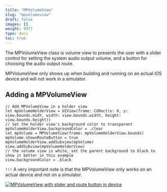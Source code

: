 ```yaml
---
title: "MPVolumeView"
slug: "mpvolumeview"
draft: false
images: []
weight: 9977
type: docs
toc: true
---
```


The MPVolumeView class is volume view to presents the user with a slider control for setting the system audio output volume, and a button for choosing the audio output route.

MPVolumeView only shows up when building and running on an actual iOS device and will not work in a simulator.

## Adding a MPVolumeView
    // Add MPVolumeView in a holder view
    let mpVolumeHolderView = UIView(frame: CGRect(x: 0, y: view.bounds.midY, width: view.bounds.width, height: view.bounds.height))
    // Set the holder view's background color to transparent
    mpVolumeHolderView.backgroundColor = .clear
    let mpVolume = MPVolumeView(frame: mpVolumeHolderView.bounds)
    mpVolume.showsRouteButton = true
    mpVolumeHolderView.addSubview(mpVolume)
    view.addSubview(mpVolumeHolderView)
    // the volume view is white, set the parent background to black to show it better in this example
    view.backgroundColor = .black

`!!!` A very important note is that the MPVolumeView only works on an actual device and not on a simulator.

[![MPVolumeView with slider and route button in device][1]][1]


  [1]: https://i.stack.imgur.com/mBNOt.png

